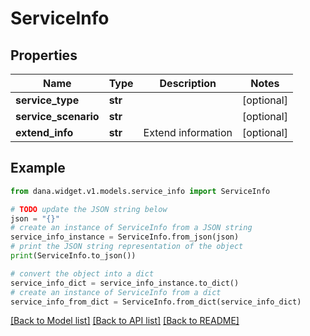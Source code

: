 # ServiceInfo


## Properties

Name | Type | Description | Notes
------------ | ------------- | ------------- | -------------
**service_type** | **str** |  | [optional] 
**service_scenario** | **str** |  | [optional] 
**extend_info** | **str** | Extend information | [optional] 

## Example

```python
from dana.widget.v1.models.service_info import ServiceInfo

# TODO update the JSON string below
json = "{}"
# create an instance of ServiceInfo from a JSON string
service_info_instance = ServiceInfo.from_json(json)
# print the JSON string representation of the object
print(ServiceInfo.to_json())

# convert the object into a dict
service_info_dict = service_info_instance.to_dict()
# create an instance of ServiceInfo from a dict
service_info_from_dict = ServiceInfo.from_dict(service_info_dict)
```
[[Back to Model list]](../README.md#documentation-for-models) [[Back to API list]](../README.md#documentation-for-api-endpoints) [[Back to README]](../README.md)


